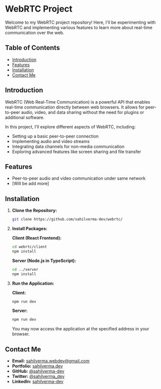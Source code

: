 # WebRTC Project

Welcome to my WebRTC project repository! Here, I'll be experimenting with WebRTC and implementing various features to learn more about real-time communication over the web.

## Table of Contents

- [Introduction](#introduction)
- [Features](#features)
- [Installation](#installation)
- [Contact Me](#contact-me)

## Introduction

WebRTC (Web Real-Time Communication) is a powerful API that enables real-time communication directly between web browsers. It allows for peer-to-peer audio, video, and data sharing without the need for plugins or additional software.

In this project, I'll explore different aspects of WebRTC, including:

- Setting up a basic peer-to-peer connection
- Implementing audio and video streams
- Integrating data channels for non-media communication
- Exploring advanced features like screen sharing and file transfer

## Features

- Peer-to-peer audio and video communication under same network
- [Will be add more]

## Installation

1. **Clone the Repository:**

   ```bash
   git clone https://github.com/sahilverma-dev/webrtc/
   ```

2. **Install Packages:**

   **Client (React Frontend):**

   ```bash
   cd webrtc/client
   npm install
   ```

   **Server (Node.js in TypeScript):**

   ```bash
   cd ../server
   npm install
   ```

3. **Run the Application:**

   **Client:**

   ```bash
   npm run dev
   ```

   **Server:**

   ```bash
   npm run dev
   ```

   You may now access the application at the specified address in your browser.

## Contact Me

- **Email:** [sahilverma.webdev@gmail.com](mailto:sahilverma.webdev@gmail.com)
- **Portfolio:** [sahilverma.dev](https://sahilverma.dev/)
- **GitHub:** [@sahilverma-dev](https://github.com/sahilverma-dev)
- **Twitter:** [@sahilverma_dev](https://twitter.com/sahilverma_dev)
- **LinkedIn:** [sahilverma-dev](https://www.linkedin.com/in/sahilverma-dev/)

